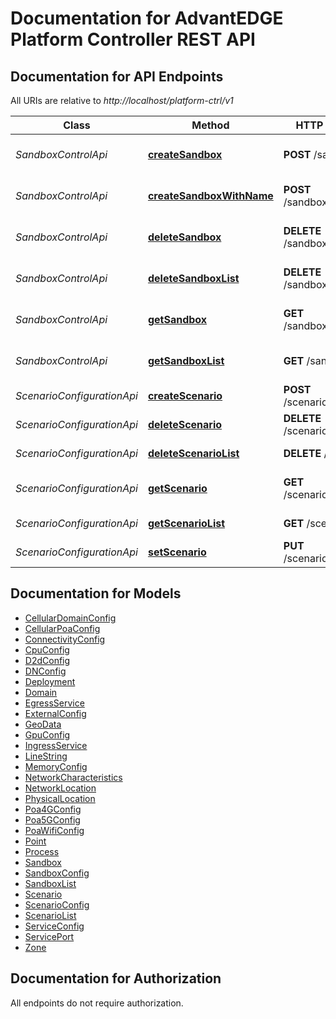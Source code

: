 # Documentation for AdvantEDGE Platform Controller REST API

<a name="documentation-for-api-endpoints"></a>
## Documentation for API Endpoints

All URIs are relative to *http://localhost/platform-ctrl/v1*

Class | Method | HTTP request | Description
------------ | ------------- | ------------- | -------------
*SandboxControlApi* | [**createSandbox**](Apis/SandboxControlApi.md#createsandbox) | **POST** /sandboxes | Create a new sandbox
*SandboxControlApi* | [**createSandboxWithName**](Apis/SandboxControlApi.md#createsandboxwithname) | **POST** /sandboxes/{name} | Create a new sandbox
*SandboxControlApi* | [**deleteSandbox**](Apis/SandboxControlApi.md#deletesandbox) | **DELETE** /sandboxes/{name} | Delete a specific sandbox
*SandboxControlApi* | [**deleteSandboxList**](Apis/SandboxControlApi.md#deletesandboxlist) | **DELETE** /sandboxes | Delete all active sandboxes
*SandboxControlApi* | [**getSandbox**](Apis/SandboxControlApi.md#getsandbox) | **GET** /sandboxes/{name} | Get a specific sandbox
*SandboxControlApi* | [**getSandboxList**](Apis/SandboxControlApi.md#getsandboxlist) | **GET** /sandboxes | Get all active sandboxes
*ScenarioConfigurationApi* | [**createScenario**](Apis/ScenarioConfigurationApi.md#createscenario) | **POST** /scenarios/{name} | Add a scenario
*ScenarioConfigurationApi* | [**deleteScenario**](Apis/ScenarioConfigurationApi.md#deletescenario) | **DELETE** /scenarios/{name} | Delete a scenario
*ScenarioConfigurationApi* | [**deleteScenarioList**](Apis/ScenarioConfigurationApi.md#deletescenariolist) | **DELETE** /scenarios | Delete all scenarios
*ScenarioConfigurationApi* | [**getScenario**](Apis/ScenarioConfigurationApi.md#getscenario) | **GET** /scenarios/{name} | Get a specific scenario
*ScenarioConfigurationApi* | [**getScenarioList**](Apis/ScenarioConfigurationApi.md#getscenariolist) | **GET** /scenarios | Get all scenarios
*ScenarioConfigurationApi* | [**setScenario**](Apis/ScenarioConfigurationApi.md#setscenario) | **PUT** /scenarios/{name} | Update a scenario


<a name="documentation-for-models"></a>
## Documentation for Models

 - [CellularDomainConfig](./Models/CellularDomainConfig.md)
 - [CellularPoaConfig](./Models/CellularPoaConfig.md)
 - [ConnectivityConfig](./Models/ConnectivityConfig.md)
 - [CpuConfig](./Models/CpuConfig.md)
 - [D2dConfig](./Models/D2dConfig.md)
 - [DNConfig](./Models/DNConfig.md)
 - [Deployment](./Models/Deployment.md)
 - [Domain](./Models/Domain.md)
 - [EgressService](./Models/EgressService.md)
 - [ExternalConfig](./Models/ExternalConfig.md)
 - [GeoData](./Models/GeoData.md)
 - [GpuConfig](./Models/GpuConfig.md)
 - [IngressService](./Models/IngressService.md)
 - [LineString](./Models/LineString.md)
 - [MemoryConfig](./Models/MemoryConfig.md)
 - [NetworkCharacteristics](./Models/NetworkCharacteristics.md)
 - [NetworkLocation](./Models/NetworkLocation.md)
 - [PhysicalLocation](./Models/PhysicalLocation.md)
 - [Poa4GConfig](./Models/Poa4GConfig.md)
 - [Poa5GConfig](./Models/Poa5GConfig.md)
 - [PoaWifiConfig](./Models/PoaWifiConfig.md)
 - [Point](./Models/Point.md)
 - [Process](./Models/Process.md)
 - [Sandbox](./Models/Sandbox.md)
 - [SandboxConfig](./Models/SandboxConfig.md)
 - [SandboxList](./Models/SandboxList.md)
 - [Scenario](./Models/Scenario.md)
 - [ScenarioConfig](./Models/ScenarioConfig.md)
 - [ScenarioList](./Models/ScenarioList.md)
 - [ServiceConfig](./Models/ServiceConfig.md)
 - [ServicePort](./Models/ServicePort.md)
 - [Zone](./Models/Zone.md)


<a name="documentation-for-authorization"></a>
## Documentation for Authorization

All endpoints do not require authorization.
